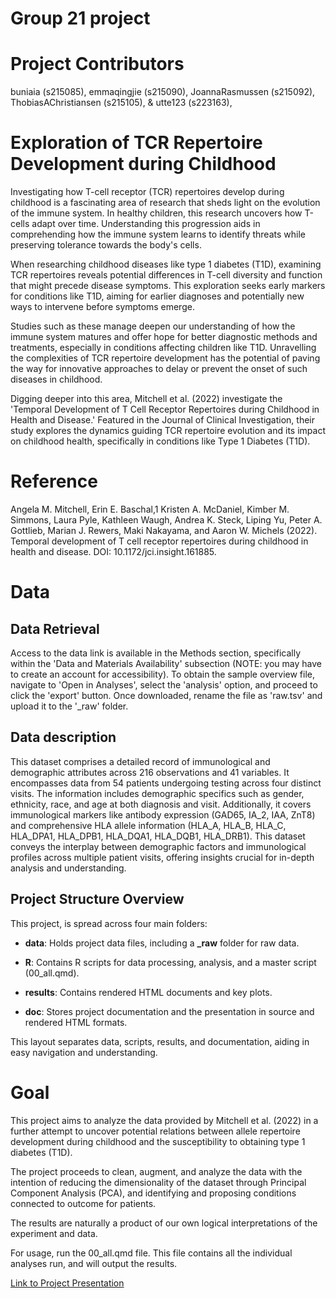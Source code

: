 # Group 21 project

# Project Contributors

buniaia (s215085), emmaqingjie (s215090), JoannaRasmussen (s215092), ThobiasAChristiansen (s215105), & utte123 (s223163),

# Exploration of TCR Repertoire Development during Childhood

Investigating how T-cell receptor (TCR) repertoires develop during childhood is a fascinating area of research that sheds light on the evolution of the immune system. In healthy children, this research uncovers how T-cells adapt over time. Understanding this progression aids in comprehending how the immune system learns to identify threats while preserving tolerance towards the body's cells.

When researching childhood diseases like type 1 diabetes (T1D), examining TCR repertoires reveals potential differences in T-cell diversity and function that might precede disease symptoms. This exploration seeks early markers for conditions like T1D, aiming for earlier diagnoses and potentially new ways to intervene before symptoms emerge.

Studies such as these manage deepen our understanding of how the immune system matures and offer hope for better diagnostic methods and treatments, especially in conditions affecting children like T1D. Unravelling the complexities of TCR repertoire development has the potential of paving the way for innovative approaches to delay or prevent the onset of such diseases in childhood.

Digging deeper into this area, Mitchell et al. (2022) investigate the 'Temporal Development of T Cell Receptor Repertoires during Childhood in Health and Disease.' Featured in the Journal of Clinical Investigation, their study explores the dynamics guiding TCR repertoire evolution and its impact on childhood health, specifically in conditions like Type 1 Diabetes (T1D).

# Reference

Angela M. Mitchell, Erin E. Baschal,1 Kristen A. McDaniel, Kimber M. Simmons, Laura Pyle, Kathleen Waugh, Andrea K. Steck, Liping Yu, Peter A. Gottlieb, Marian J. Rewers, Maki Nakayama, and Aaron W. Michels (2022). Temporal development of T cell receptor repertoires during childhood in health and disease. DOI: 10.1172/jci.insight.161885.

# Data

## Data Retrieval

Access to the data link is available in the Methods section, specifically within the 'Data and Materials Availability' subsection (NOTE: you may have to create an account for accessibility). To obtain the sample overview file, navigate to 'Open in Analyses', select the 'analysis' option, and proceed to click the 'export' button. Once downloaded, rename the file as 'raw.tsv' and upload it to the '\_raw' folder.

## Data description

This dataset comprises a detailed record of immunological and demographic attributes across 216 observations and 41 variables. It encompasses data from 54 patients undergoing testing across four distinct visits. The information includes demographic specifics such as gender, ethnicity, race, and age at both diagnosis and visit. Additionally, it covers immunological markers like antibody expression (GAD65, IA_2, IAA, ZnT8) and comprehensive HLA allele information (HLA_A, HLA_B, HLA_C, HLA_DPA1, HLA_DPB1, HLA_DQA1, HLA_DQB1, HLA_DRB1). This dataset conveys the interplay between demographic factors and immunological profiles across multiple patient visits, offering insights crucial for in-depth analysis and understanding.

## Project Structure Overview

This project, is spread across four main folders:

-   **data**: Holds project data files, including a **_raw** folder for raw data.

-   **R**: Contains R scripts for data processing, analysis, and a master script (00_all.qmd).

-   **results**: Contains rendered HTML documents and key plots.

-   **doc**: Stores project documentation and the presentation in source and rendered HTML formats.

This layout separates data, scripts, results, and documentation, aiding in easy navigation and understanding.

# Goal

This project aims to analyze the data provided by Mitchell et al. (2022) in a further attempt to uncover potential relations between allele repertoire development during childhood and the susceptibility to obtaining type 1 diabetes (T1D).

The project proceeds to clean, augment, and analyze the data with the intention of reducing the dimensionality of the dataset through Principal Component Analysis (PCA), and identifying and proposing conditions connected to outcome for patients.

The results are naturally a product of our own logical interpretations of the experiment and data.

For usage, run the 00_all.qmd file. This file contains all the individual analyses run, and will output the results.

[Link to Project Presentation](https://teaching.healthtech.dtu.dk/22100/rstudio1/files/projects/group_21_project/doc/presentation.html#)
